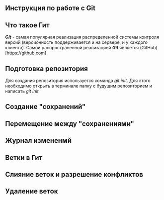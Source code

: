 ## Инструкция по работе с Git

## Что такое Гит
***Git*** - самая популярная реализация распределенной системы контроля версий (версионность поддерживается и на сервере, и у каждого клиента).  Самой распространенной реализацией  ***Git***  является (GitHub)[https://github.com]
## Подготовка репозитория
Для создания репозитория используется команда *git init*. Для этого необходимо открыть в терминале папку с будущим репозиторием и написать *git init*

## Создание "сохранений"

## Перемещение между "сохранениями"

## Журнал измененмй

## Ветки в Гит

## Слияние веток и разрешение конфликтов

## Удаление веток